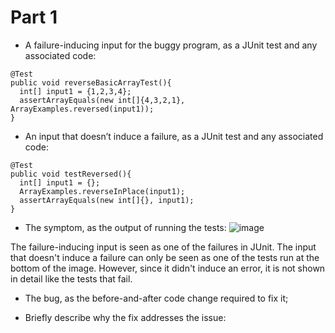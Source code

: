 # Part 1

* A failure-inducing input for the buggy program, as a JUnit test and any associated code:
```
@Test
public void reverseBasicArrayTest(){
  int[] input1 = {1,2,3,4};
  assertArrayEquals(new int[]{4,3,2,1}, ArrayExamples.reversed(input1));
}
```
* An input that doesn’t induce a failure, as a JUnit test and any associated code:
```
@Test
public void testReversed(){
  int[] input1 = {};
  ArrayExamples.reverseInPlace(input1);
  assertArrayEquals(new int[]{}, input1);
}
```
* The symptom, as the output of running the tests:
![image](https://github.com/JoshCaneday/cse15l-lab-reports/assets/146874169/43d0566e-d85e-48be-80e5-056fa5a905df)

The failure-inducing input is seen as one of the failures in JUnit. The input that doesn't induce a failure can only be seen as one of the tests run at the bottom of the image. However, since it didn't induce an error, it is not shown in detail like the tests that fail.
* The bug, as the before-and-after code change required to fix it;

* Briefly describe why the fix addresses the issue:
  

